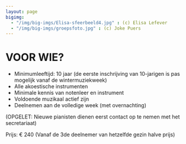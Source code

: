```yaml
---
layout: page
bigimg:
  - "/img/big-imgs/Elisa-sfeerbeeld4.jpg" : (c) Elisa Lefever
  - "/img/big-imgs/groepsfoto.jpg" : (c) Joke Puers
---
```


# VOOR WIE?

* Minimumleeftijd: 10 jaar (de eerste inschrijving van 10-jarigen is pas mogelijk vanaf de wintermuziekweek)
* Alle akoestische instrumenten
* Minimale kennis van notenleer en instrument
* Voldoende muzikaal actief zijn
* Deelnemen aan de volledige week (met overnachting)

(OPGELET: Nieuwe pianisten dienen eerst contact op te nemen met het secretariaat)

Prijs: € 240 (Vanaf de 3de deelnemer van hetzelfde gezin halve prijs)
